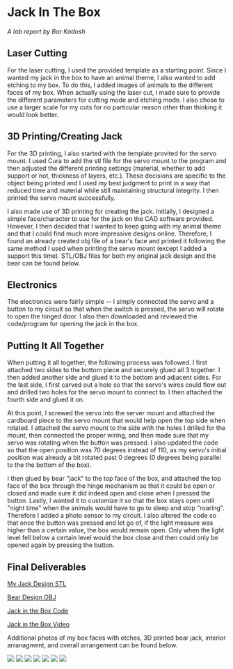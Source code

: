 # Jack In The Box

*A lab report by Bar Kadosh* 

## Laser Cutting

For the laser cutting, I used the provided template as a starting point. Since I wanted my jack in the box to have an animal theme, I also wanted to add etching to my box. To do this, I added images of animals to the different faces of my box. When actually using the laser cut, I made sure to provide the different paramaters for cutting mode and etching mode. I also chose to use a larger scale for my cuts for no particular reason other than thinking it would look better.

## 3D Printing/Creating Jack

For the 3D printing, I also started with the template provited for the servo mount. I used Cura to add the stl file for the servo mount to the program and then adjusted the different printing settings (material, whether to add support or not, thickness of layers, etc.). These decisions are specific to the object being printed and I used my best judgment to print in a way that reduced time and material while still maintaining structural integrity. I then printed the servo mount successfully. 

I also made use of 3D printing for creating the jack. Initially, I designed a simple face/character to use for the jack on the CAD software provided. However, I then decided that I wanted to keep going with my animal theme and that I could find much more impressive designs online. Therefore, I found an already created obj file of a bear's face and printed it following the same method I used when printing the servo mount (except I added a support this time). STL/OBJ files for both my original jack design and the bear can be found below.  

## Electronics

The electronics were fairly simple -- I simply connected the servo and a button to my circuit so that when the switch is pressed, the servo will rotate to open the hinged door. I also then downloaded and reviewed the code/program for opening the jack in the box.

## Putting It All Together

When putting it all together, the following process was followed. I first attached two sides to the bottom piece and securely glued all 3 together. I then added another side and glued it to the bottom and adjacent sides. For the last side, I first carved out a hole so that the servo's wires could flow out and drilled two holes for the servo mount to connect to. I then attached the fourth side and glued it on. 

At this point, I screwed the servo into the server mount and attached the cardboard piece to the servo mount that would help open the top side when rotated. I attached the servo mount to the side with the holes I drilled for the mount, then connected the proper wiring, and then made sure that my servo was rotating when the button was pressed. I also updated the code so that the open position was 70 degrees instead of 110, as my servo's initial position was already a bit rotated past 0 degrees (0 degrees being parallel to the the bottom of the box).

I then glued by bear "jack" to the top face of the box, and attached the top face of the box through the hinge mechanism so that it could be open or closed and made sure it did indeed open and close when I pressed the button. Lastly, I wanted it to customize it so that the box stays open until "night time" when the animals would have to go to sleep and stop "roaring". Therefore I added a photo sensor to my circuit. I also altered the code so that once the button was pressed and let go of, if the light measure was higher than a certain value, the box would remain open. Only when the light level fell below a certain level would the box close and then could only be opened again by pressing the button.

## Final Deliverables

[My Jack Design STL](https://github.com/barkadosh1/IDD-Fa19_Lab5/blob/master/JackMan.stl)

[Bear Design OBJ](https://github.com/barkadosh1/IDD-Fa19_Lab5/blob/master/bear.OBJ)

[Jack in the Box Code](https://github.com/barkadosh1/IDD-Fa19_Lab5/blob/master/motor.ino)

[Jack in the Box Video](https://youtu.be/3AtJwbNAvXA)

Additional photos of my box faces with etches, 3D printed bear jack, interior arranagment, and overall arrangement can be found below.

<img src="https://github.com/barkadosh1/IDD-Fa19_Lab5/blob/master/IMG_9634.jpeg">

<img src="https://github.com/barkadosh1/IDD-Fa19_Lab5/blob/master/IMG_9635.jpeg">

<img src="https://github.com/barkadosh1/IDD-Fa19_Lab5/blob/master/IMG_9636.jpeg">

<img src="https://github.com/barkadosh1/IDD-Fa19_Lab5/blob/master/IMG_9637.jpeg">

<img src="https://github.com/barkadosh1/IDD-Fa19_Lab5/blob/master/IMG_9638.jpeg">

<img src="https://github.com/barkadosh1/IDD-Fa19_Lab5/blob/master/IMG_9639.jpeg">

<img src="https://github.com/barkadosh1/IDD-Fa19_Lab5/blob/master/IMG_9641.jpeg">
